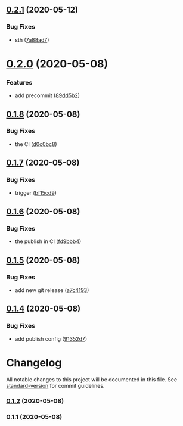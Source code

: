 ## [0.2.1](https://github.com/SoftwareBrothers/example-design-system/compare/v0.2.0...v0.2.1) (2020-05-12)


### Bug Fixes

* sth ([7a88ad7](https://github.com/SoftwareBrothers/example-design-system/commit/7a88ad70d4e005359709029d653eb0cdc8f1b13e))

# [0.2.0](https://github.com/SoftwareBrothers/example-design-system/compare/v0.1.8...v0.2.0) (2020-05-08)


### Features

* add precommit ([89dd5b2](https://github.com/SoftwareBrothers/example-design-system/commit/89dd5b2bcf9ccdf65229c1b77d22bf3fa724cc31))

## [0.1.8](https://github.com/SoftwareBrothers/example-design-system/compare/v0.1.7...v0.1.8) (2020-05-08)


### Bug Fixes

* the CI ([d0c0bc8](https://github.com/SoftwareBrothers/example-design-system/commit/d0c0bc8cac20178342c5b45a8544cd93cea6b716))

## [0.1.7](https://github.com/SoftwareBrothers/example-design-system/compare/v0.1.6...v0.1.7) (2020-05-08)


### Bug Fixes

* trigger ([bf15cd9](https://github.com/SoftwareBrothers/example-design-system/commit/bf15cd9c242d22fa47a121617b8a561158803a4b))

## [0.1.6](https://github.com/SoftwareBrothers/example-design-system/compare/v0.1.5...v0.1.6) (2020-05-08)


### Bug Fixes

* the publish in CI ([fd9bbb4](https://github.com/SoftwareBrothers/example-design-system/commit/fd9bbb45fb3541f0723859477305238a415584f4))

## [0.1.5](https://github.com/SoftwareBrothers/example-design-system/compare/v0.1.4...v0.1.5) (2020-05-08)


### Bug Fixes

* add new git release ([a7c4193](https://github.com/SoftwareBrothers/example-design-system/commit/a7c4193db66d389018e4b708d7d9e0ab47979b40))

## [0.1.4](https://github.com/SoftwareBrothers/example-design-system/compare/v0.1.3...v0.1.4) (2020-05-08)


### Bug Fixes

* add publish config ([91352d7](https://github.com/SoftwareBrothers/example-design-system/commit/91352d7decd043de8f640e6bf7badb17282260d4))

# Changelog

All notable changes to this project will be documented in this file. See [standard-version](https://github.com/conventional-changelog/standard-version) for commit guidelines.

### [0.1.2](https://github.com/SoftwareBrothers/example-design-system/compare/v0.1.1...v0.1.2) (2020-05-08)

### 0.1.1 (2020-05-08)
